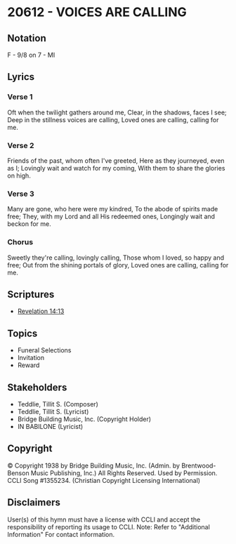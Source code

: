 # 20612 - VOICES ARE CALLING

## Notation

F - 9/8 on 7 - MI

## Lyrics

### Verse 1

Oft when the twilight gathers around me, Clear, in the shadows, faces I see; Deep in the stillness voices are calling, Loved ones are calling, calling for me.

### Verse 2

Friends of the past, whom often I've greeted, Here as they journeyed, even as I; Lovingly wait and watch for my coming, With them to share the glories on high.

### Verse 3

Many are gone, who here were my kindred, To the abode of spirits made free; They, with  my Lord and all His redeemed ones, Longingly wait and beckon for me.

### Chorus

Sweetly they're calling, lovingly calling, Those whom I loved, so happy and free; Out from the shining portals of glory, Loved ones are calling, calling for me.


## Scriptures

- [Revelation 14:13](https://www.biblegateway.com/passage/?search=Revelation%2014%3A13)

## Topics

- Funeral Selections
- Invitation
- Reward

## Stakeholders

- Teddlie, Tillit S. (Composer)
- Teddlie, Tillit S. (Lyricist)
- Bridge Building Music, Inc. (Copyright Holder)
- IN BABILONE (Lyricist)

## Copyright

© Copyright 1938 by Bridge Building Music, Inc. (Admin. by Brentwood-Benson Music Publishing, Inc.) All Rights Reserved. Used by Permission. CCLI Song #1355234.
(Christian Copyright Licensing International)

## Disclaimers

User(s) of this hymn must have a license with CCLI and accept the responsibility of reporting its usage to CCLI.
Note: Refer to "Additional Information" For contact information.

